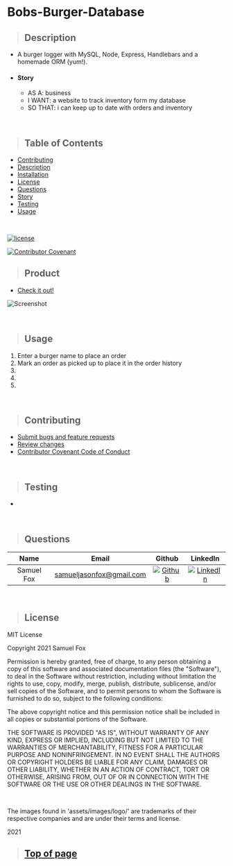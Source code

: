 
# Bobs-Burger-Database

>## Description 

* A burger logger with MySQL, Node, Express, Handlebars and a homemade ORM (yum!).
* #### Story
    * AS A: business
    * I WANT: a website to track inventory form my database
    * SO THAT: i can keep up to date with orders and inventory

<br>

>## Table of Contents

* [Contributing](#Contributing)
* [Description](#Description)
* [Installation](#Installation)
* [License](#License)
* [Questions](#Questions)
* [Story](#Story)
* [Testing](#Testing)
* [Usage](#Usage)
<br>

[![license](https://img.shields.io/badge/License-MIT-blue)](#License)
<br>

[![Contributor Covenant](https://img.shields.io/badge/Contributor%20Covenant-v2.0%20adopted-ff69b4.svg)](./assets/utils/CodeOfConduct.md)
<br>





>## Product

* [Check it out!](https://sf-bobs-burger-database.herokuapp.com/) 

![Screenshot](.public/assets/images/screenshot.png)


<br>

>## Usage

1. Enter a burger name to place an order
2. Mark an order as picked up to place it in the order history
3. 
4. 
5. 

<br>

>## Contributing

* [Submit bugs and feature requests](https://github.com/samuelfox1/Bobs-Burger-Database/issues)
* [Review changes](https://github.com/samuelfox1/Bobs-Burger-Database/pulls)
* [Contributor Covenant Code of Conduct](./assets/utils/CodeOfConduct.md)

<br>

>## Testing

* 

<br>

>## Questions

| Name | Email  | Github  | LinkedIn |
| :--: | :----: | :-----: | :------: |
| Samuel Fox | samueljasonfox@gmail.com | [![Github](./assets/images/logo/github.png)](https://github.com/samuelfox1) | [![LinkedIn](./assets/images/logo/linkedin.png)](https://www.linkedin.com/in/samuel-fox-tacoma) |

<br>

>## License

MIT License

Copyright 2021 Samuel Fox

Permission is hereby granted, free of charge, to any person obtaining a copy of this software and associated documentation files (the "Software"), to deal in the Software without restriction, including without limitation the rights to use, copy, modify, merge, publish, distribute, sublicense, and/or sell copies of the Software, and to permit persons to whom the Software is furnished to do so, subject to the following conditions:

The above copyright notice and this permission notice shall be included in all copies or substantial portions of the Software.

THE SOFTWARE IS PROVIDED "AS IS", WITHOUT WARRANTY OF ANY KIND, EXPRESS OR IMPLIED, INCLUDING BUT NOT LIMITED TO THE WARRANTIES OF MERCHANTABILITY, FITNESS FOR A PARTICULAR PURPOSE AND NONINFRINGEMENT. IN NO EVENT SHALL THE AUTHORS OR COPYRIGHT HOLDERS BE LIABLE FOR ANY CLAIM, DAMAGES OR OTHER LIABILITY, WHETHER IN AN ACTION OF CONTRACT, TORT OR OTHERWISE, ARISING FROM, OUT OF OR IN CONNECTION WITH THE SOFTWARE OR THE USE OR OTHER DEALINGS IN THE SOFTWARE.

<br>

The images found in 'assets/images/logo/' are trademarks of their respective companies and are under their terms and license.
<br>

2021
<br>

>## [Top of page](#Bobs-Burger-Database)
